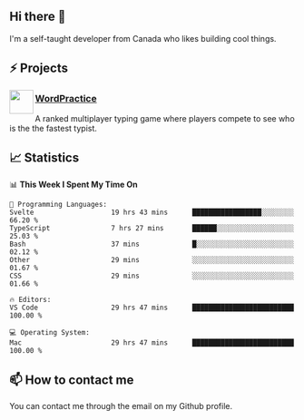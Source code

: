 <h2>Hi there 👋</h2>

<p>I'm a self-taught developer from Canada who likes building cool things.</p>

<h2>⚡ Projects</h2>

<img align="left" src="https://i.imgur.com/6RT8VFO.png" width="42" height="42" />
<h3><a target="_blank" href="https://wordpractice.io/">WordPractice</a></h3>
<p>A ranked multiplayer typing game where players compete to see who is the the fastest typist.</p>

<h2>📈 Statistics</h2>

<!--START_SECTION:waka-->
📊 **This Week I Spent My Time On** 

```text
💬 Programming Languages: 
Svelte                   19 hrs 43 mins      █████████████████░░░░░░░░   66.20 % 
TypeScript               7 hrs 27 mins       ██████░░░░░░░░░░░░░░░░░░░   25.03 % 
Bash                     37 mins             █░░░░░░░░░░░░░░░░░░░░░░░░   02.12 % 
Other                    29 mins             ░░░░░░░░░░░░░░░░░░░░░░░░░   01.67 % 
CSS                      29 mins             ░░░░░░░░░░░░░░░░░░░░░░░░░   01.66 % 

🔥 Editors: 
VS Code                  29 hrs 47 mins      █████████████████████████   100.00 % 

💻 Operating System: 
Mac                      29 hrs 47 mins      █████████████████████████   100.00 % 
```


<!--END_SECTION:waka-->

<h2>📫 How to contact me</h2>

You can contact me through the email on my Github profile.

